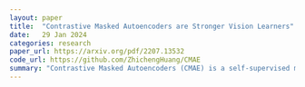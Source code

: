 ```yaml
---
layout: paper
title:  "Contrastive Masked Autoencoders are Stronger Vision Learners"
date:   29 Jan 2024
categories: research
paper_url: https://arxiv.org/pdf/2207.13532
code_url: https://github.com/ZhichengHuang/CMAE
summary: "Contrastive Masked Autoencoders (CMAE) is a self-supervised method that adds a contrastive loss to the Masked Autoencoder. It features a dual-branch architecture, including an asymmetric encoder-decoder for holistic feature learning and a momentum encoder for boosting feature discriminability through contrastive learning."
---
```


